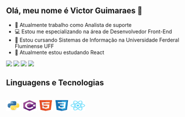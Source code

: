 ## Olá, meu nome é Victor Guimaraes 👋

- 💾 Atualmente trabalho como Analista de suporte
- 💻 Estou me especializando na área de Desenvolvedor Front-End
- 🎒 Estou cursando Sistemas de Informação na Universidade Ferderal Fluminense UFF
- 🌱 Atualmente  estou estudando React
<div> 
  <a href="https://www.linkedin.com/in/2santois" target="_blank"><img src="https://img.shields.io/badge/-LinkedIn-%230077B5?style=for-the-badge&logo=linkedin&logoColor=white" target="_blank"></a> 
  <a href="https://instagram.com/2santois" target="_blank"><img src="https://img.shields.io/badge/-Instagram-%23E4405F?style=for-the-badge&logo=instagram&logoColor=white" target="_blank"></a>
  <a href="https://www.youtube.com/channel/UCx3QUmTWuYj02o9nrE-d_OA" target="_blank"><img src="https://img.shields.io/badge/YouTube-FF0000?style=for-the-badge&logo=youtube&logoColor=white" target="_blank"></a>
  <a href="https://www.twitch.tv/2santois" target="_blank"><img src="https://img.shields.io/badge/Twitch-9146FF?style=for-the-badge&logo=twitch&logoColor=white" target="_blank"></a>
</div>

## Linguagens e Tecnologias
<div style="display: inline_block"><br>
  <img align="center" alt="2santois-Python" height="30" width="40" src="https://raw.githubusercontent.com/devicons/devicon/master/icons/python/python-original.svg">
  <img align="center" alt="2santois-Csharp" height="30" width="40" src="https://raw.githubusercontent.com/devicons/devicon/master/icons/csharp/csharp-original.svg">
  <img align="center" alt="2santois-HTML" height="30" width="40" src="https://raw.githubusercontent.com/devicons/devicon/master/icons/html5/html5-original.svg">
  <img align="center" alt="2santois-CSS" height="30" width="40" src="https://raw.githubusercontent.com/devicons/devicon/master/icons/css3/css3-original.svg">
  <img align="center" alt="2santois-React" height="30" width="40" src="https://raw.githubusercontent.com/devicons/devicon/master/icons/react/react-original.svg">
  </div>

